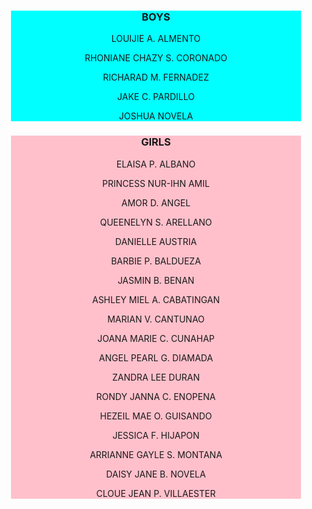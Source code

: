 

<!DOCTYPE html>
<html lang="en">
<head>
    <meta charset="UTF-8">
    <meta name="viewport" content="width=device-width, initial-scale=1.0">
    <title></title>
<style>
    .boys{
        background-color: aqua;
        margin: 20px;
        border: 20px;
        text-align: center;
    }
    .girls{
        background-color: pink;
        margin: 20px;
        border: 20px;
        text-align: center;
    }
</style>
</head>
<body>
    <div class="boys">
 <h3>BOYS</h3>
 <p>LOUIJIE A. ALMENTO</p>
 <p>RHONIANE CHAZY S. CORONADO</p>
 <p>RICHARAD M. FERNADEZ</p>
 <p>JAKE C. PARDILLO</p>
 <p>JOSHUA NOVELA</p>
</div>
    <div class="girls">
   <h3>GIRLS</h3>
   <p>ELAISA P. ALBANO</p>
   <p>PRINCESS NUR-IHN AMIL</p>
  <p>AMOR D. ANGEL</p>
  <p>QUEENELYN S. ARELLANO</p>
 <p>DANIELLE AUSTRIA</p>
 <p>BARBIE P. BALDUEZA</p>
 <p>JASMIN B. BENAN</p>
 <p>ASHLEY MIEL A. CABATINGAN</p>
 <p>MARIAN V. CANTUNAO</p>
 <p>JOANA MARIE C. CUNAHAP</p>
 <p>ANGEL PEARL G. DIAMADA</p>
 <p>ZANDRA LEE DURAN</p>
 <p>RONDY JANNA C. ENOPENA</p>
 <p>HEZEIL MAE O. GUISANDO</p>
 <p>JESSICA F. HIJAPON</p>
 <p>ARRIANNE GAYLE S. MONTANA</p>
 <p>DAISY JANE B. NOVELA</p>
 <p>CLOUE JEAN P. VILLAESTER</p>
 </div>

</div>
</body>
</html>
